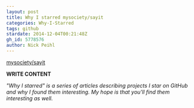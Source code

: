 ```yaml
---
layout: post
title: Why I starred mysociety/sayit
categories: Why-I-Starred
tags: github
stardate: 2014-12-04T00:21:48Z
gh_id: 5778576
author: Nick Peihl
---
```


[mysociety/sayit](https://github.com/mysociety/sayit)

**WRITE CONTENT**

*"Why I starred" is a series of articles describing projects I star on GitHub and why I found them interesting. My hope is that you'll find them interesting as well.*

